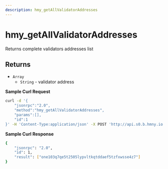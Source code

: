 ```yaml
---
description: hmy_getAllValidatorAddresses
---
```


# hmy\_getAllValidatorAddresses

Returns complete validators addresses list

## Returns

* `Array`
  * `String` - validator address

**Sample Curl Request**

```bash
curl -d '{
    "jsonrpc":"2.0",
    "method":"hmy_getAllValidatorAddresses",
    "params":[],
    "id":1
}' -H 'Content-Type:application/json' -X POST 'http://api.s0.b.hmny.io'
```

**Sample Curl Response**

```bash
{
    "jsonrpc": "2.0",
    "id": 1,
    "result": ["one103q7qe5t2505lypvltkqtddaef5tzfxwsse4z7"]
}
```
